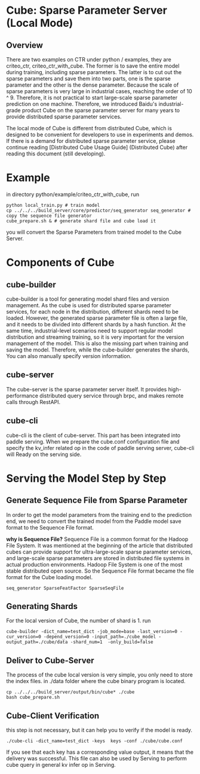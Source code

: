 # Cube: Sparse Parameter Server (Local Mode)

## Overview


There are two examples on CTR under python / examples, they are criteo_ctr, criteo_ctr_with_cube. The former is to save the entire model during training, including sparse parameters. The latter is to cut out the sparse parameters and save them into two parts, one is the sparse parameter and the other is the dense parameter. Because the scale of sparse parameters is very large in industrial cases, reaching the order of 10 ^ 9. Therefore, it is not practical to start large-scale sparse parameter prediction on one machine. Therefore, we introduced Baidu's industrial-grade product Cube on the sparse parameter server for many years to provide distributed sparse parameter services.

The local mode of Cube is different from distributed Cube, which is designed to be convenient for developers to use in experiments and demos. If there is a demand for distributed sparse parameter service, please continue reading [Distributed Cube Usage Guide] (Distributed Cube) after reading this document (still developing).


# Example
in directory python/example/criteo_ctr_with_cube, run

```
python local_train.py # train model
cp ../../../build_server/core/predictor/seq_generator seq_generator # copy the sequence file generator
cube_prepare.sh & # generate shard file and cube load it
```
you will convert the Sparse Parameters from trained model to the Cube Server.

# Components of Cube


## cube-builder

cube-builder is a tool for generating model shard files and version management. As the cube is used for distributed sparse parameter services, for each node in the distribution, different shards need to be loaded. However, the generated sparse parameter file is often a large file, and it needs to be divided into different shards by a hash function. At the same time, industrial-level scenarios need to support regular model distribution and streaming training, so it is very important for the version management of the model. This is also the missing part when training and saving the model. Therefore, while the cube-builder generates the shards, You can also manually specify version information.

## cube-server

The cube-server is the sparse parameter server itself. It provides high-performance distributed query service through brpc, and makes remote calls through RestAPI.

## cube-cli

cube-cli is the client of cube-server. This part has been integrated into paddle serving. When we prepare the cube.conf configuration file and specify the kv_infer related op in the code of paddle serving server, cube-cli will Ready on the serving side.


# Serving the Model Step by Step
## Generate Sequence File from Sparse Parameter

In order to get the model parameters from the training end to the prediction end, we need to convert the trained model from the Paddle model save format to the Sequence File format.

**why is Sequence File?**
Sequence File is a common format for the Hadoop File System. It was mentioned at the beginning of the article that distributed cubes can provide support for ultra-large-scale sparse parameter services, and large-scale sparse parameters are stored in distributed file systems in actual production environments. Hadoop File System is one of the most stable distributed open source. So the Sequence File format became the file format for the Cube loading model.

```
seq_generator SparseFeatFactor SparseSeqFile
```

## Generating Shards

For the local version of Cube, the number of shard is 1. run

```
cube-builder -dict_name=test_dict -job_mode=base -last_version=0 -cur_version=0 -depend_version=0 -input_path=./cube_model -output_path=./cube/data -shard_num=1  -only_build=false
```


## Deliver to Cube-Server

The process of the cube local version is very simple, you only need to store the index files. in ./data folder where the cube binary program is located.
```
cp ../../../build_server/output/bin/cube* ./cube
bash cube_prepare.sh
```


## Cube-Client Verification

this step is not necessary, but it can help you to verify if the model is ready.
```
./cube-cli -dict_name=test_dict -keys  keys -conf ./cube/cube.conf
```

If you see that each key has a corresponding value output, it means that the delivery was successful. This file can also be used by Serving to perform cube query in general kv infer op in Serving.
